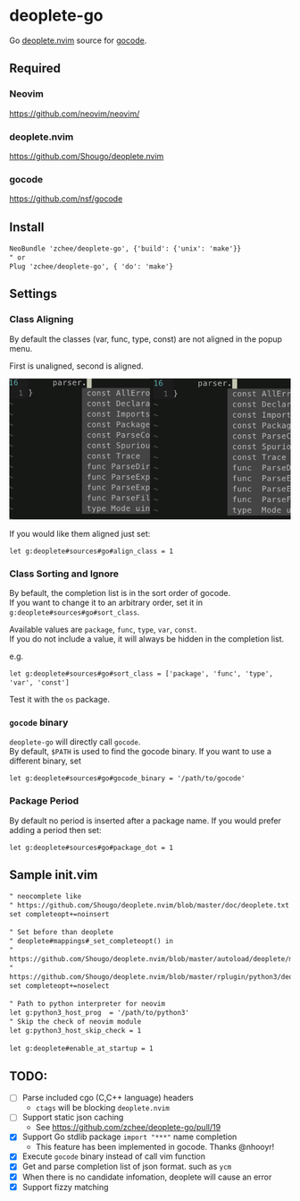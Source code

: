 # deoplete-go
Go [deoplete.nvim](https://github.com/Shougo/deoplete.nvim) source for [gocode](https://github.com/nsf/gocode).


## Required

### Neovim
https://github.com/neovim/neovim/

### deoplete.nvim
https://github.com/Shougo/deoplete.nvim

### gocode
https://github.com/nsf/gocode


## Install

```vim
NeoBundle 'zchee/deoplete-go', {'build': {'unix': 'make'}}
" or
Plug 'zchee/deoplete-go', { 'do': 'make'}
```

## Settings

### Class Aligning
By default the classes (var, func, type, const) are not aligned in the popup menu.

First is unaligned, second is aligned.

![Unaligned vs Aligned classes](images/align_class.png)

If you would like them aligned just set:

```vim
let g:deoplete#sources#go#align_class = 1
```

### Class Sorting and Ignore
By befault, the completion list is in the sort order of gocode.  
If you want to change it to an arbitrary order, set it in `g:deoplete#sources#go#sort_class`.

Available values are `package`, `func`, `type`, `var`, `const`.  
If you do not include a value, it will always be hidden in the completion list.

e.g.
```vim
let g:deoplete#sources#go#sort_class = ['package', 'func', 'type', 'var', 'const']
```

Test it with the `os` package.

### `gocode` binary
`deoplete-go` will directly call `gocode`.  
By default, `$PATH` is used to find the gocode binary.
If you want to use a different binary, set

```vim
let g:deoplete#sources#go#gocode_binary = '/path/to/gocode'
```

### Package Period
By default no period is inserted after a package name. If you would prefer adding a period then set:

```vim
let g:deoplete#sources#go#package_dot = 1
```

## Sample init.vim

```vim
" neocomplete like
" https://github.com/Shougo/deoplete.nvim/blob/master/doc/deoplete.txt
set completeopt+=noinsert

" Set before than deoplete
" deoplete#mappings#_set_completeopt() in
" https://github.com/Shougo/deoplete.nvim/blob/master/autoload/deoplete/mappings.vim
" https://github.com/Shougo/deoplete.nvim/blob/master/rplugin/python3/deoplete/deoplete.py
set completeopt+=noselect

" Path to python interpreter for neovim
let g:python3_host_prog  = '/path/to/python3'
" Skip the check of neovim module
let g:python3_host_skip_check = 1

let g:deoplete#enable_at_startup = 1
```


TODO:
-----
- [ ] Parse included cgo (C,C++ language) headers
  - `ctags` will be blocking `deoplete.nvim`
- [ ] Support static json caching
  - See https://github.com/zchee/deoplete-go/pull/19
- [x] Support Go stdlib package `import "***"` name completion
  - This feature has been implemented in gocode. Thanks @nhooyr!
- [x] Execute `gocode` binary instead of call vim function
- [x] Get and parse completion list of json format. such as `ycm`
- [x] When there is no candidate infomation, deoplete will cause an error
- [x] Support fizzy matching
